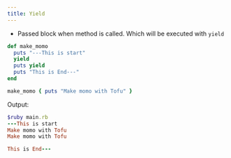 ```yaml
---
title: Yield
---
```


- Passed block when method is called. Which will be executed with `yield`

```ruby
def make_momo
  puts "---This is start"
  yield
  puts yield
  puts "This is End---"
end

make_momo { puts "Make momo with Tofu" }
```

Output:

```ruby
$ruby main.rb
---This is start
Make momo with Tofu
Make momo with Tofu

This is End---
```